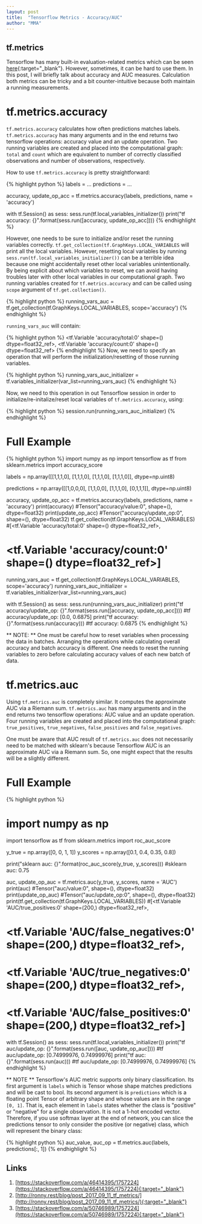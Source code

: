 ```yaml
---
layout: post
title:  "Tensorflow Metrics - Accuracy/AUC"
author: "MMA"
---
```


## tf.metrics
Tensorflow has many built-in evaluation-related metrics which can be seen [here](https://www.tensorflow.org/api_docs/python/tf/metrics){:target="_blank"}. However, sometimes, it can be hard to use them. In this post, I will briefly talk about accuracy and AUC measures. Calculation both metrics can be tricky and a bit counter-intuitive because both maintain a running measurements.

# tf.metrics.accuracy
`tf.metrics.accuracy` calculates how often predictions matches labels. `tf.metrics.accuracy` has many arguments and in the end returns two tensorflow operations: accuracy value and an update operation. Two running variables are created and placed into the computational graph: `total` and `count` which are equivalent to number of correctly classified observations and number of observations, respectively. 

How to use `tf.metrics.accuracy` is pretty straightforward:

{% highlight python %}
labels = ...
predictions = ...

accuracy, update_op_acc = tf.metrics.accuracy(labels, predictions, name = 'accuracy')

with tf.Session() as sess:
    sess.run(tf.local_variables_initializer())
    print("tf accuracy: {}".format(sess.run([accuracy, update_op_acc])))
{% endhighlight %}

However, one needs to be sure to initialize and/or reset the running variables correctly. `tf.get_collection(tf.GraphKeys.LOCAL_VARIABLES` will print all the local variables. However, resetting local variables by running `sess.run(tf.local_variables_initializer())` can be a terrible idea because one might accidentally reset other local variables unintentionally. By being explicit about which variables to reset, we can avoid having troubles later with other local variables in our computational graph. Two running variables created for `tf.metrics.accuracy`  and can be called using `scope` argument of `tf.get.collection()`.

{% highlight python %}
running_vars_auc = tf.get_collection(tf.GraphKeys.LOCAL_VARIABLES, scope='accuracy')
{% endhighlight %}

`running_vars_auc` will contain:

{% highlight python %}
<tf.Variable 'accuracy/total:0' shape=() dtype=float32_ref>,
<tf.Variable 'accuracy/count:0' shape=() dtype=float32_ref>
{% endhighlight %}
Now, we need to specify an operation that will perform the initialization/resetting of those running variables.

{% highlight python %}
running_vars_auc_initializer = tf.variables_initializer(var_list=running_vars_auc)
{% endhighlight %}

Now, we need to this operation in out Tensorflow session in order to initialize/re-initalize/reset local variables of `tf.metrics.accuracy`, using:

{% highlight python %}
session.run(running_vars_auc_initializer)
{% endhighlight %}

# Full Example 
{% highlight python %}
import numpy as np
import tensorflow as tf
from sklearn.metrics import accuracy_score

labels = np.array([[1,1,1,0],
                   [1,1,1,0],
                   [1,1,1,0],
                   [1,1,1,0]], dtype=np.uint8)

predictions = np.array([[1,0,0,0],
                        [1,1,0,0],
                        [1,1,1,0],
                        [0,1,1,1]], dtype=np.uint8)

accuracy, update_op_acc = tf.metrics.accuracy(labels, predictions, name = 'accuracy')
print(accuracy)
#Tensor("accuracy/value:0", shape=(), dtype=float32)
print(update_op_acc)
#Tensor("accuracy/update_op:0", shape=(), dtype=float32)
tf.get_collection(tf.GraphKeys.LOCAL_VARIABLES)
#[<tf.Variable 'accuracy/total:0' shape=() dtype=float32_ref>,
# <tf.Variable 'accuracy/count:0' shape=() dtype=float32_ref>]

running_vars_auc = tf.get_collection(tf.GraphKeys.LOCAL_VARIABLES, scope='accuracy')
running_vars_auc_initializer = tf.variables_initializer(var_list=running_vars_auc)


with tf.Session() as sess:
    sess.run(running_vars_auc_initializer)
    print("tf accuracy/update_op: {}".format(sess.run([accuracy, update_op_acc])))
    #tf accuracy/update_op: [0.0, 0.6875]
    print("tf accuracy: {}".format(sess.run(accuracy)))
    #tf accuracy: 0.6875
{% endhighlight %}

** NOTE: ** One must be careful how to reset variables when processing the data in batches. Arranging the operations while calculating overall accuracy and batch accuracy is different. One needs to reset the running variables to zero before calculating accuracy values of each new batch of data.

# tf.metrics.auc

Using `tf.metrics.auc` is completely similar. It computes the approximate AUC via a Riemann sum. `tf.metrics.auc` has many arguments and in the end returns two tensorflow operations: AUC value and an update operation. Four running variables are created and placed into the computational graph: `true_positives`, `true_negatives`, `false_positives` and `false_negatives`.

One must be aware that AUC result of `tf.metrics.auc` does not necessarily need to be matched with sklearn's because Tensorflow AUC is an approximate AUC via a Riemann sum. So, one might expect that the results will be a slightly different.

# Full Example
{% highlight python %}
# import numpy as np
import tensorflow as tf
from sklearn.metrics import roc_auc_score

y_true = np.array([0, 0, 1, 1])
y_scores = np.array([0.1, 0.4, 0.35, 0.8])

print("sklearn auc: {}".format(roc_auc_score(y_true, y_scores)))
#sklearn auc: 0.75


auc, update_op_auc = tf.metrics.auc(y_true, y_scores, name = 'AUC')
print(auc)
#Tensor("auc/value:0", shape=(), dtype=float32)
print(update_op_auc)
#Tensor("auc/update_op:0", shape=(), dtype=float32)
print(tf.get_collection(tf.GraphKeys.LOCAL_VARIABLES))
#[<tf.Variable 'AUC/true_positives:0' shape=(200,) dtype=float32_ref>, 
# <tf.Variable 'AUC/false_negatives:0' shape=(200,) dtype=float32_ref>, 
# <tf.Variable 'AUC/true_negatives:0' shape=(200,) dtype=float32_ref>, 
# <tf.Variable 'AUC/false_positives:0' shape=(200,) dtype=float32_ref>]


with tf.Session() as sess:
    sess.run(tf.local_variables_initializer())
    print("tf auc/update_op: {}".format(sess.run([auc, update_op_auc])))
    #tf auc/update_op: [0.74999976, 0.74999976]
    print("tf auc: {}".format(sess.run(auc)))
    #tf auc/update_op: [0.74999976, 0.74999976]
{% endhighlight %}

** NOTE ** Tensorflow's AUC metric supports only binary classification. Its first argument is `labels` which is Tensor whose shape matches predictions and will be cast to bool. Its second argument is is `predictions` which is a floating point Tensor of arbitrary shape and whose values are in the range `[0, 1]`.  That is, each element in `labels` states whether the class is "positive" or "negative" for a single observation. It is not a 1-hot encoded vector. Therefore, if you use softmax layer at the end of network, you can slice the predictions tensor to only consider the positive (or negative) class, which will represent the binary class:

{% highlight python %}
auc_value, auc_op = tf.metrics.auc(labels, predictions[:, 1])
{% endhighlight %}

## Links
1. [https://stackoverflow.com/a/46414395/1757224](https://stackoverflow.com/a/46414395/1757224){:target="_blank"}
2. [http://ronny.rest/blog/post_2017_09_11_tf_metrics/](http://ronny.rest/blog/post_2017_09_11_tf_metrics/){:target="_blank"}
3. [https://stackoverflow.com/a/50746989/1757224](https://stackoverflow.com/a/50746989/1757224){:target="_blank"}
